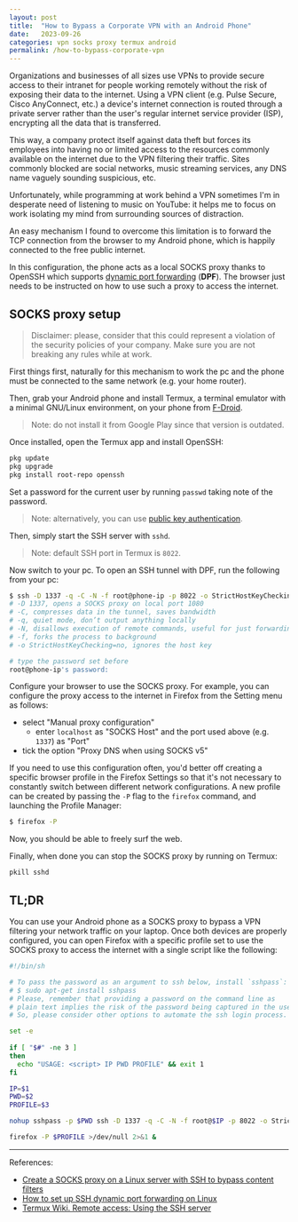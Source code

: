 ```yaml
---
layout: post
title:  "How to Bypass a Corporate VPN with an Android Phone"
date:   2023-09-26
categories: vpn socks proxy termux android
permalink: /how-to-bypass-corporate-vpn
---
```


Organizations and businesses of all sizes use VPNs to provide secure access to their intranet for people working remotely without the risk of exposing their data to the internet. Using a VPN client (e.g. Pulse Secure, Cisco AnyConnect, etc.) a device's internet connection is routed through a private server rather than the user's regular internet service provider (ISP), encrypting all the data that is transferred.  

This way, a company protect itself against data theft but forces its employees into having no or limited access to the resources commonly available on the internet due to the VPN filtering their traffic. Sites commonly blocked are social networks, music streaming services, any DNS name vaguely sounding suspicious, etc.

Unfortunately, while programming at work behind a VPN sometimes I'm in desperate need of listening to music on YouTube: it helps me to focus on work isolating my mind from surrounding sources of distraction.

An easy mechanism I found to overcome this limitation is to forward the TCP connection from the browser to my Android phone, which is happily connected to the free public internet.

In this configuration, the phone acts as a local SOCKS proxy thanks to OpenSSH which supports [dynamic port forwarding](https://en.wikipedia.org/wiki/Port_forwarding#Dynamic_port_forwarding) (**DPF**). The browser just needs to be instructed on how to use such a proxy to access the internet.

## SOCKS proxy setup

> Disclaimer: please, consider that this could represent a violation of the security policies of your company. Make sure you are not breaking any rules while at work.

First things first, naturally for this mechanism to work the pc and the phone must be connected to the same network (e.g. your home router). 

Then, grab your Android phone and install Termux, a terminal emulator with a minimal GNU/Linux environment, on your phone from [F-Droid](https://wiki.termux.com/wiki/Installing_from_F-Droid).

> Note: do not install it from Google Play since that version is outdated.

Once installed, open the Termux app and install OpenSSH:
```bash
pkg update
pkg upgrade
pkg install root-repo openssh
```

Set a password for the current user by running `passwd` taking note of the password. 

> Note: alternatively, you can use [public key authentication](https://wiki.termux.com/wiki/Remote_Access#Setting_up_public_key_authentication).

Then, simply start the SSH server with `sshd`.

> Note: default SSH port in Termux is `8022`. 

Now switch to your pc.
To open an SSH tunnel with DPF, run the following from your pc:
```bash
$ ssh -D 1337 -q -C -N -f root@phone-ip -p 8022 -o StrictHostKeyChecking=no
# -D 1337, opens a SOCKS proxy on local port 1080
# -C, compresses data in the tunnel, saves bandwidth
# -q, quiet mode, don’t output anything locally
# -N, disallows execution of remote commands, useful for just forwarding ports
# -f, forks the process to background
# -o StrictHostKeyChecking=no, ignores the host key

# type the password set before
root@phone-ip's password: 
```

Configure your browser to use the SOCKS proxy. For example, you can configure the proxy access to the internet in Firefox from the Setting menu as follows:

- select "Manual proxy configuration"
    - enter `localhost` as "SOCKS Host" and the port used above (e.g. `1337`) as "Port"
- tick the option "Proxy DNS when using SOCKS v5"

If you need to use this configuration often, you'd better off creating a specific browser profile in the Firefox Settings so that it's not necessary to constantly switch between different network configurations. A new profile can be created by passing the `-P` flag to the `firefox` command, and launching the Profile Manager:

```bash
$ firefox -P
```

Now, you should be able to freely surf the web.

Finally, when done you can stop the SOCKS proxy by running on Termux:
```bash
pkill sshd
```

## TL;DR

You can use your Android phone as a SOCKS proxy to bypass a VPN filtering your network traffic on your laptop. Once both devices are properly configured, you can open Firefox with a specific profile set to use the SOCKS proxy to access the internet with a single script like the following:
```bash
#!/bin/sh

# To pass the password as an argument to ssh below, install `sshpass`:
# $ sudo apt-get install sshpass
# Please, remember that providing a password on the command line as 
# plain text implies the risk of the password being captured in the user's shell history.
# So, please consider other options to automate the ssh login process.

set -e
 
if [ "$#" -ne 3 ]
then
  echo "USAGE: <script> IP PWD PROFILE" && exit 1
fi

IP=$1
PWD=$2
PROFILE=$3

nohup sshpass -p $PWD ssh -D 1337 -q -C -N -f root@$IP -p 8022 -o StrictHostKeyChecking=no

firefox -P $PROFILE >/dev/null 2>&1 &
```

---

References:
- [Create a SOCKS proxy on a Linux server with SSH to bypass content filters](https://ma.ttias.be/socks-proxy-linux-ssh-bypass-content-filters/)
- [How to set up SSH dynamic port forwarding on Linux](https://www.redhat.com/sysadmin/ssh-dynamic-port-forwarding)
- [Termux Wiki. Remote access: Using the SSH server](https://wiki.termux.com/wiki/Remote_Access#Using_the_SSH_server)
